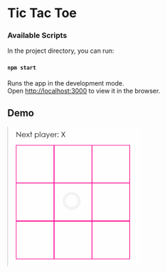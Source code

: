 # Tic Tac Toe

### Available Scripts

In the project directory, you can run:

#### `npm start`

Runs the app in the development mode.<br />
Open [http://localhost:3000](http://localhost:3000) to view it in the browser.

## Demo

<img src="./Gif/TICTACTOE.gif" width=300>
